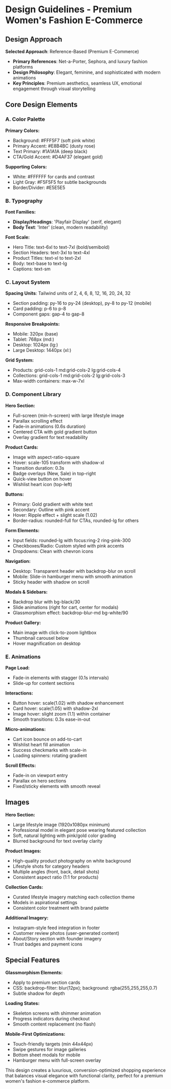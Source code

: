 # Design Guidelines - Premium Women's Fashion E-Commerce

## Design Approach
**Selected Approach**: Reference-Based (Premium E-Commerce)
- **Primary References**: Net-a-Porter, Sephora, and luxury fashion platforms
- **Design Philosophy**: Elegant, feminine, and sophisticated with modern animations
- **Key Principles**: Premium aesthetics, seamless UX, emotional engagement through visual storytelling

## Core Design Elements

### A. Color Palette

**Primary Colors:**
- Background: #FFF5F7 (soft pink white)
- Primary Accent: #E8B4BC (dusty rose)
- Text Primary: #1A1A1A (deep black)
- CTA/Gold Accent: #D4AF37 (elegant gold)

**Supporting Colors:**
- White: #FFFFFF for cards and contrast
- Light Gray: #F5F5F5 for subtle backgrounds
- Border/Divider: #E5E5E5

### B. Typography

**Font Families:**
- **Display/Headings**: 'Playfair Display' (serif, elegant)
- **Body Text**: 'Inter' (clean, modern readability)

**Font Scale:**
- Hero Title: text-6xl to text-7xl (bold/semibold)
- Section Headers: text-3xl to text-4xl
- Product Titles: text-xl to text-2xl
- Body: text-base to text-lg
- Captions: text-sm

### C. Layout System

**Spacing Units**: Tailwind units of 2, 4, 6, 8, 12, 16, 20, 24, 32
- Section padding: py-16 to py-24 (desktop), py-8 to py-12 (mobile)
- Card padding: p-6 to p-8
- Component gaps: gap-4 to gap-8

**Responsive Breakpoints:**
- Mobile: 320px (base)
- Tablet: 768px (md:)
- Desktop: 1024px (lg:)
- Large Desktop: 1440px (xl:)

**Grid System:**
- Products: grid-cols-1 md:grid-cols-2 lg:grid-cols-4
- Collections: grid-cols-1 md:grid-cols-2 lg:grid-cols-3
- Max-width containers: max-w-7xl

### D. Component Library

**Hero Section:**
- Full-screen (min-h-screen) with large lifestyle image
- Parallax scrolling effect
- Fade-in animations (0.6s duration)
- Centered CTA with gold gradient button
- Overlay gradient for text readability

**Product Cards:**
- Image with aspect-ratio-square
- Hover: scale-105 transform with shadow-xl
- Transition duration: 0.3s
- Badge overlays (New, Sale) in top-right
- Quick-view button on hover
- Wishlist heart icon (top-left)

**Buttons:**
- Primary: Gold gradient with white text
- Secondary: Outline with pink accent
- Hover: Ripple effect + slight scale (1.02)
- Border-radius: rounded-full for CTAs, rounded-lg for others

**Form Elements:**
- Input fields: rounded-lg with focus:ring-2 ring-pink-300
- Checkboxes/Radio: Custom styled with pink accents
- Dropdowns: Clean with chevron icons

**Navigation:**
- Desktop: Transparent header with backdrop-blur on scroll
- Mobile: Slide-in hamburger menu with smooth animation
- Sticky header with shadow on scroll

**Modals & Sidebars:**
- Backdrop blur with bg-black/30
- Slide animations (right for cart, center for modals)
- Glassmorphism effect: backdrop-blur-md bg-white/90

**Product Gallery:**
- Main image with click-to-zoom lightbox
- Thumbnail carousel below
- Hover magnification on desktop

### E. Animations

**Page Load:**
- Fade-in elements with stagger (0.1s intervals)
- Slide-up for content sections

**Interactions:**
- Button hover: scale(1.02) with shadow enhancement
- Card hover: scale(1.05) with shadow-2xl
- Image hover: slight zoom (1.1) within container
- Smooth transitions: 0.3s ease-in-out

**Micro-animations:**
- Cart icon bounce on add-to-cart
- Wishlist heart fill animation
- Success checkmarks with scale-in
- Loading spinners: rotating gradient

**Scroll Effects:**
- Fade-in on viewport entry
- Parallax on hero sections
- Fixed/sticky elements with smooth reveal

## Images

**Hero Section:**
- Large lifestyle image (1920x1080px minimum)
- Professional model in elegant pose wearing featured collection
- Soft, natural lighting with pink/gold color grading
- Blurred background for text overlay clarity

**Product Images:**
- High-quality product photography on white background
- Lifestyle shots for category headers
- Multiple angles (front, back, detail shots)
- Consistent aspect ratio (1:1 for products)

**Collection Cards:**
- Curated lifestyle imagery matching each collection theme
- Models in aspirational settings
- Consistent color treatment with brand palette

**Additional Imagery:**
- Instagram-style feed integration in footer
- Customer review photos (user-generated content)
- About/Story section with founder imagery
- Trust badges and payment icons

## Special Features

**Glassmorphism Elements:**
- Apply to premium section cards
- CSS: backdrop-filter: blur(12px); background: rgba(255,255,255,0.7)
- Subtle shadow for depth

**Loading States:**
- Skeleton screens with shimmer animation
- Progress indicators during checkout
- Smooth content replacement (no flash)

**Mobile-First Optimizations:**
- Touch-friendly targets (min 44x44px)
- Swipe gestures for image galleries
- Bottom sheet modals for mobile
- Hamburger menu with full-screen overlay

This design creates a luxurious, conversion-optimized shopping experience that balances visual elegance with functional clarity, perfect for a premium women's fashion e-commerce platform.